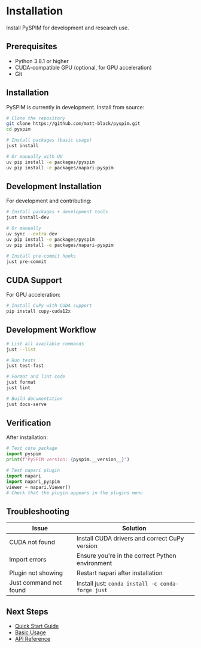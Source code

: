 # Installation

Install PySPIM for development and research use.

## Prerequisites

- Python 3.8.1 or higher
- CUDA-compatible GPU (optional, for GPU acceleration)
- Git

## Installation

PySPIM is currently in development. Install from source:

```bash
# Clone the repository
git clone https://github.com/matt-black/pyspim.git
cd pyspim

# Install packages (basic usage)
just install

# Or manually with UV
uv pip install -e packages/pyspim
uv pip install -e packages/napari-pyspim
```

## Development Installation

For development and contributing:

```bash
# Install packages + development tools
just install-dev

# Or manually
uv sync --extra dev
uv pip install -e packages/pyspim
uv pip install -e packages/napari-pyspim

# Install pre-commit hooks
just pre-commit
```

## CUDA Support

For GPU acceleration:

```bash
# Install CuPy with CUDA support
pip install cupy-cuda12x
```

## Development Workflow

```bash
# List all available commands
just --list

# Run tests
just test-fast

# Format and lint code
just format
just lint

# Build documentation
just docs-serve
```

## Verification

After installation:

```python
# Test core package
import pyspim
print(f"PySPIM version: {pyspim.__version__}")

# Test napari plugin
import napari
import napari_pyspim
viewer = napari.Viewer()
# Check that the plugin appears in the plugins menu
```

## Troubleshooting

| **Issue** | **Solution** |
|-----------|--------------|
| CUDA not found | Install CUDA drivers and correct CuPy version |
| Import errors | Ensure you're in the correct Python environment |
| Plugin not showing | Restart napari after installation |
| Just command not found | Install just: `conda install -c conda-forge just` |

## Next Steps

- [Quick Start Guide](quickstart.md)
- [Basic Usage](../user-guide/basic-usage.md)
- [API Reference](../packages/pyspim/api.md) 